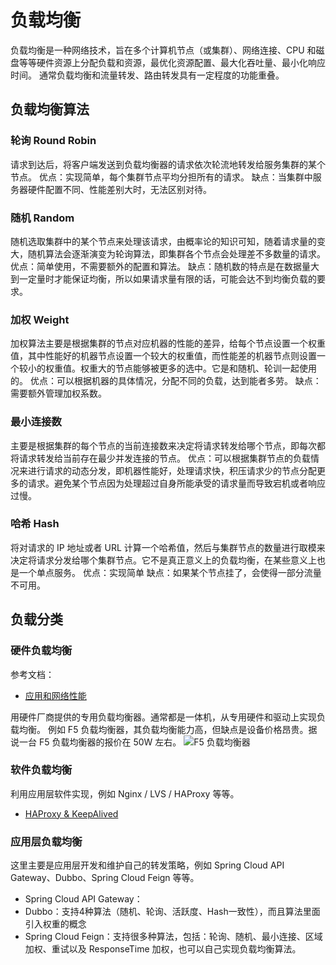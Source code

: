 
# 负载均衡
负载均衡是一种网络技术，旨在多个计算机节点（或集群）、网络连接、CPU 和磁盘等等硬件资源上分配负载和资源，最优化资源配置、最大化吞吐量、最小化响应时间。
通常负载均衡和流量转发、路由转发具有一定程度的功能重叠。

## 负载均衡算法

### 轮询 Round Robin
请求到达后，将客户端发送到负载均衡器的请求依次轮流地转发给服务集群的某个节点。
优点：实现简单，每个集群节点平均分担所有的请求。
缺点：当集群中服务器硬件配置不同、性能差别大时，无法区别对待。

### 随机 Random
随机选取集群中的某个节点来处理该请求，由概率论的知识可知，随着请求量的变大，随机算法会逐渐演变为轮询算法，即集群各个节点会处理差不多数量的请求。
优点：简单使用，不需要额外的配置和算法。
缺点：随机数的特点是在数据量大到一定量时才能保证均衡，所以如果请求量有限的话，可能会达不到均衡负载的要求。

### 加权 Weight
加权算法主要是根据集群的节点对应机器的性能的差异，给每个节点设置一个权重值，其中性能好的机器节点设置一个较大的权重值，而性能差的机器节点则设置一个较小的权重值。权重大的节点能够被更多的选中。它是和随机、轮训一起使用的。
优点：可以根据机器的具体情况，分配不同的负载，达到能者多劳。
缺点：需要额外管理加权系数。

### 最小连接数
主要是根据集群的每个节点的当前连接数来决定将请求转发给哪个节点，即每次都将请求转发给当前存在最少并发连接的节点。
优点：可以根据集群节点的负载情况来进行请求的动态分发，即机器性能好，处理请求快，积压请求少的节点分配更多的请求。避免某个节点因为处理超过自身所能承受的请求量而导致宕机或者响应过慢。

### 哈希 Hash
将对请求的 IP 地址或者 URL 计算一个哈希值，然后与集群节点的数量进行取模来决定将请求分发给哪个集群节点。它不是真正意义上的负载均衡，在某些意义上也是一个单点服务。
优点：实现简单
缺点：如果某个节点挂了，会使得一部分流量不可用。

## 负载分类

### 硬件负载均衡
参考文档：

- [应用和网络性能](https://www.f5.com.cn/solutions/application-network-performance)

用硬件厂商提供的专用负载均衡器。通常都是一体机，从专用硬件和驱动上实现负载均衡。
例如 F5 负载均衡器，其负载均衡能力高，但缺点是设备价格昂贵。据说一台 F5 负载均衡器的报价在 50W 左右。
![F5 负载均衡器](https://cdn.nlark.com/yuque/0/2024/png/26002940/1710605823203-4ef516d9-7c06-47a1-bdc8-90303dbec5ba.png#averageHue=%23030303&clientId=u92a8537f-8aac-4&from=paste&height=659&id=u7bc1ebaa&originHeight=1317&originWidth=2664&originalType=binary&ratio=2&rotation=0&showTitle=true&size=160776&status=done&style=stroke&taskId=u76b8b850-2a2a-4f93-b2e9-ebe719838e6&title=F5%20%E8%B4%9F%E8%BD%BD%E5%9D%87%E8%A1%A1%E5%99%A8&width=1332 "F5 负载均衡器")

### 软件负载均衡
利用应用层软件实现，例如 Nginx / LVS / HAProxy 等等。

- [HAProxy & KeepAlived](https://www.yuque.com/leryn/wiki/lbs.haproxy?view=doc_embed)

### 应用层负载均衡
这里主要是应用层开发和维护自己的转发策略，例如 Spring Cloud API Gateway、Dubbo、Spring Cloud Feign 等等。

- Spring Cloud API Gateway：
- Dubbo：支持4种算法（随机、轮询、活跃度、Hash一致性），而且算法里面引入权重的概念
- Spring Cloud Feign：支持很多种算法，包括：轮询、随机、最小连接、区域加权、重试以及 ResponseTime 加权，也可以自己实现负载均衡算法。
